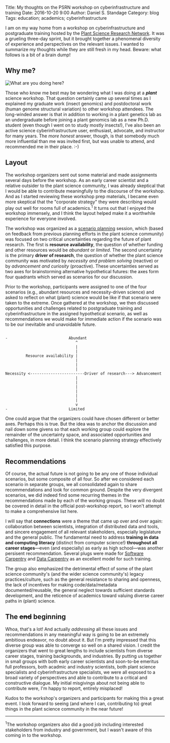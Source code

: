 Title: My thoughts on the PSRN workshop on cyberinfrastructure and training
Date: 2016-10-20 9:00
Author: Daniel S. Standage
Category: blog
Tags: education; academics; cyberinfrastructure

I am on my way home from a workshop on cyberinfrastructure and postgraduate training hosted by the [Plant Science Research Network](http://bti.cornell.edu/news/plant-science-research-network-launches/).
It was a grueling three-day sprint, but it brought together a phenomenal diversity of experience and perspectives on the relevant issues.
I wanted to summarize my thoughts while they are still fresh in my head.
Beware: what follows is a bit of a brain dump!

## Why me?

![What are you doing here?](https://media.giphy.com/media/10dmJg2twz6Gl2/giphy.gif)

Those who know me best may be wondering what I was doing at a ***plant*** science workshop.
That question certainly came up several times as I explained my graduate work (insect genomics) and postdoctoral work (human genome structural variation) to other workshop attendees.
The long-winded answer is that in addition to working in a plant genetics lab as an undergraduate before joining a plant genomics lab as a new Ph.D. student (even though I went on to study mostly insects!), I've also been an active science cyberinfrastructure user, enthusiast, advocate, and instructor for many years.
The *more honest* answer, though, is that somebody much more influential than me was invited first, but was unable to attend, and recommended me in their place. :-)

## Layout

The workshop organizers sent out some material and made assignments several days before the workshop.
As an early career scientist and a relative outsider to the plant science community, I was already skeptical that I would be able to contribute meaningfully to the discourse of the workshop.
And as I started reviewing these workshop prep materials, I became even more skeptical that the "corporate strategy" they were describing would play out well for rooms full of academics.<sup>1</sup>
It turns out that I enjoyed the workshop immensely, and I think the layout helped make it a worthwhile experience for everyone involved.

The workshop was organized as a [scenario planning](https://en.wikipedia.org/wiki/Scenario_planning) session, which (based on feedback from previous planning efforts in the plant science community) was focused on two critical uncertainties regarding the future of plant research.
The first is **resource availability**, the question of whether funding and other resources would be *abundant* or *limited*.
The second uncertainty is the primary **driver of research**, the question of whether the plant science community was motivated by *necessity and problem solving* (reactive) or by *advancement and curiosity* (proactive).
These uncertainties served as two axes for brainstorming alternative hypothetical futures: the axes form four quadrants which served as scenarios for our discussion.

Prior to the workshop, participants were assigned to one of the four scenarios (e.g., abundant resources and necessity-driven science) and asked to reflect on what (plant) science would be like if that scenario were taken to the extreme.
Once gathered at the workshop, we then discussed opportunities and challenges related to postgraduate training and cyberinfrastructure in the assigned hypothetical scenario, as well as recommendations we would make for immediate action if the scenario was to be our inevitable and unavoidable future.
```

-                           Abundant
                               ^
                               |
                               |
         Resource availability |
                               |
                               |
                               |
Necessity <------------------------Driver of research---> Advancement
                               |
                               |
                               |
                               |
                               |
                               |
                               v
-                           Limited
```

One could argue that the organizers could have chosen different or better axes.
Perhaps this is true.
But the idea was to anchor the discussion and nail down some givens so that each working group could explore the remainder of the uncertainty space, and associated opportunities and challenges, in more detail.
I think the scenario planning strategy effectively satisfied this purpose.

## Recommendations

Of course, the actual future is not going to be any one of those individual scenarios, but some composite of all four.
So after we considered each scenario in separate groups, we all consolidated again to share recommendations and look for common ground.
Despite the very divergent scenarios, we did indeed find some recurring themes in the recommendations made by each of the working groups.
These will no doubt be covered in detail in the official post-workshop report, so I won't attempt to make a comprehensive list here.

I will say that **connections** were a theme that came up over and over again: collaboration between scientists, integration of distributed data and tools, and sincere engagement of all relevant stakeholders, especially legislature and the general public.
The fundamental need to address **training in data and computing literacy** (distinct from computer science!) **throughout all career stages**—even (and especially) as early as high school—was another persisent recommendation.
Several plugs were made for [Software Carpentry](FIXMEFIXME) and [Data Carpentry](FIXMEFIXME) as an excellent model for such training.

The group also emphasized the detrimental effect of some of the plant science community's (and the wider science community's) legacy practices/culture, such as the general resistance to sharing and openness, the lack of incentives for making code/data/metadata documented/reusable, the general neglect towards sufficient standards development, and the reticence of academics toward valuing diverse career paths in (plant) science.

## The <strike>end</strike> beginning

<!-- Obama not bad GIF or something like that -->

Whoa, that's a lot!
And actually *addressing* all these issues and recommendations in any meaningful way is going to be an extremely ambitious endeavor, no doubt about it.
But I'm pretty impressed that this diverse group was able to converge so well on a shared vision.
I credit the organizers that went to great lengths to include scientists from diverse career stages, training backgrounds, and industries.
By putting us together in small groups with both early career scientists and soon-to-be emeritus full professors, both acadmic and industry scientists, both plant science specialists and cyberinfrastructure specialists, we were all exposed to a broad variety of perspectives and able to contribute to a critical and constructive dialogue.
My initial misgivings about not being able to contribute were, I'm happy to report, entirely misplaced!

Kudos to the workshop's organizers and participants for making this a great event.
I look forward to seeing (and where I can, contributing to) great things in the plant science community in the near future!

----------

<sup>1</sup>The workshop organizers also did a good job including interested stakeholders from industry and government, but I wasn't aware of this coming in to the workshop.
